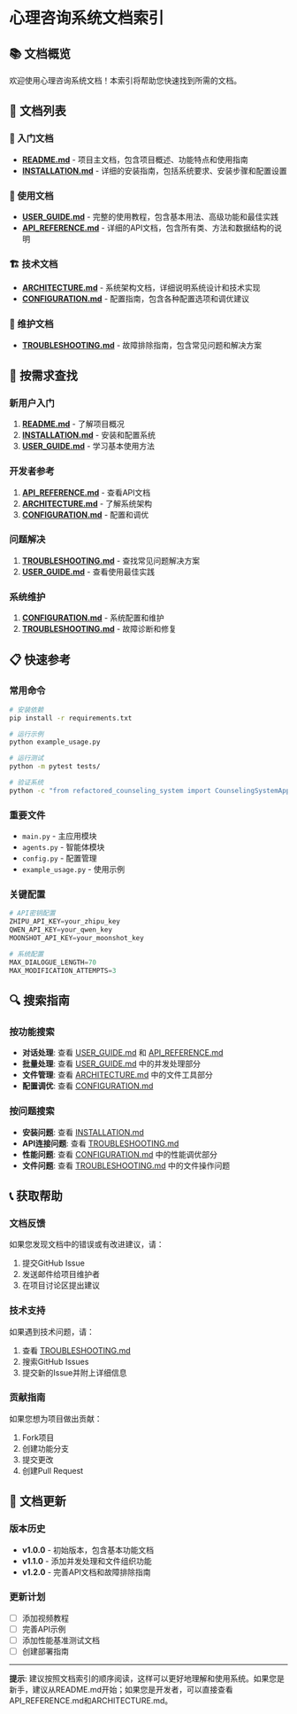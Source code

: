 # 心理咨询系统文档索引

## 📚 文档概览

欢迎使用心理咨询系统文档！本索引将帮助您快速找到所需的文档。

## 📖 文档列表

### 🚀 入门文档
- **[README.md](README.md)** - 项目主文档，包含项目概述、功能特点和使用指南
- **[INSTALLATION.md](INSTALLATION.md)** - 详细的安装指南，包括系统要求、安装步骤和配置设置

### 📖 使用文档
- **[USER_GUIDE.md](USER_GUIDE.md)** - 完整的使用教程，包含基本用法、高级功能和最佳实践
- **[API_REFERENCE.md](API_REFERENCE.md)** - 详细的API文档，包含所有类、方法和数据结构的说明

### 🏗️ 技术文档
- **[ARCHITECTURE.md](ARCHITECTURE.md)** - 系统架构文档，详细说明系统设计和技术实现
- **[CONFIGURATION.md](CONFIGURATION.md)** - 配置指南，包含各种配置选项和调优建议

### 🔧 维护文档
- **[TROUBLESHOOTING.md](TROUBLESHOOTING.md)** - 故障排除指南，包含常见问题和解决方案

## 🎯 按需求查找

### 新用户入门
1. **[README.md](README.md)** - 了解项目概况
2. **[INSTALLATION.md](INSTALLATION.md)** - 安装和配置系统
3. **[USER_GUIDE.md](USER_GUIDE.md)** - 学习基本使用方法

### 开发者参考
1. **[API_REFERENCE.md](API_REFERENCE.md)** - 查看API文档
2. **[ARCHITECTURE.md](ARCHITECTURE.md)** - 了解系统架构
3. **[CONFIGURATION.md](CONFIGURATION.md)** - 配置和调优

### 问题解决
1. **[TROUBLESHOOTING.md](TROUBLESHOOTING.md)** - 查找常见问题解决方案
2. **[USER_GUIDE.md](USER_GUIDE.md)** - 查看使用最佳实践

### 系统维护
1. **[CONFIGURATION.md](CONFIGURATION.md)** - 系统配置和维护
2. **[TROUBLESHOOTING.md](TROUBLESHOOTING.md)** - 故障诊断和修复

## 📋 快速参考

### 常用命令
```bash
# 安装依赖
pip install -r requirements.txt

# 运行示例
python example_usage.py

# 运行测试
python -m pytest tests/

# 验证系统
python -c "from refactored_counseling_system import CounselingSystemApp; app = CounselingSystemApp(); print(app.validate_system())"
```

### 重要文件
- `main.py` - 主应用模块
- `agents.py` - 智能体模块
- `config.py` - 配置管理
- `example_usage.py` - 使用示例

### 关键配置
```python
# API密钥配置
ZHIPU_API_KEY=your_zhipu_key
QWEN_API_KEY=your_qwen_key
MOONSHOT_API_KEY=your_moonshot_key

# 系统配置
MAX_DIALOGUE_LENGTH=70
MAX_MODIFICATION_ATTEMPTS=3
```

## 🔍 搜索指南

### 按功能搜索
- **对话处理**: 查看 [USER_GUIDE.md](USER_GUIDE.md) 和 [API_REFERENCE.md](API_REFERENCE.md)
- **批量处理**: 查看 [USER_GUIDE.md](USER_GUIDE.md) 中的并发处理部分
- **文件管理**: 查看 [ARCHITECTURE.md](ARCHITECTURE.md) 中的文件工具部分
- **配置调优**: 查看 [CONFIGURATION.md](CONFIGURATION.md)

### 按问题搜索
- **安装问题**: 查看 [INSTALLATION.md](INSTALLATION.md)
- **API连接问题**: 查看 [TROUBLESHOOTING.md](TROUBLESHOOTING.md)
- **性能问题**: 查看 [CONFIGURATION.md](CONFIGURATION.md) 中的性能调优部分
- **文件问题**: 查看 [TROUBLESHOOTING.md](TROUBLESHOOTING.md) 中的文件操作问题

## 📞 获取帮助

### 文档反馈
如果您发现文档中的错误或有改进建议，请：
1. 提交GitHub Issue
2. 发送邮件给项目维护者
3. 在项目讨论区提出建议

### 技术支持
如果遇到技术问题，请：
1. 查看 [TROUBLESHOOTING.md](TROUBLESHOOTING.md)
2. 搜索GitHub Issues
3. 提交新的Issue并附上详细信息

### 贡献指南
如果您想为项目做出贡献：
1. Fork项目
2. 创建功能分支
3. 提交更改
4. 创建Pull Request

## 📝 文档更新

### 版本历史
- **v1.0.0** - 初始版本，包含基本功能文档
- **v1.1.0** - 添加并发处理和文件组织功能
- **v1.2.0** - 完善API文档和故障排除指南

### 更新计划
- [ ] 添加视频教程
- [ ] 完善API示例
- [ ] 添加性能基准测试文档
- [ ] 创建部署指南

---

**提示**: 建议按照文档索引的顺序阅读，这样可以更好地理解和使用系统。如果您是新手，建议从README.md开始；如果您是开发者，可以直接查看API_REFERENCE.md和ARCHITECTURE.md。 